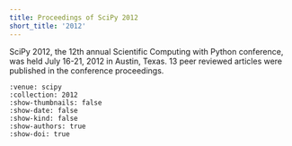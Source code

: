 ```yaml
---
title: Proceedings of SciPy 2012
short_title: '2012'
---
```


SciPy 2012, the 12th annual Scientific Computing with Python conference, was held July 16-21, 2012 in Austin, Texas. 13 peer reviewed articles were published in the conference proceedings.

```{cn:articles}
:venue: scipy
:collection: 2012
:show-thumbnails: false
:show-date: false
:show-kind: false
:show-authors: true
:show-doi: true
```
